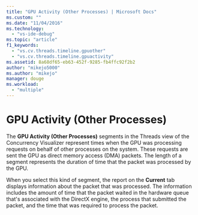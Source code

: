 ```yaml
---
title: "GPU Activity (Other Processes) | Microsoft Docs"
ms.custom: ""
ms.date: "11/04/2016"
ms.technology: 
  - "vs-ide-debug"
ms.topic: "article"
f1_keywords: 
  - "vs.cv.threads.timeline.gpuother"
  - "vs.cv.threads.timeline.gpuactivity"
ms.assetid: 8a68df65-eb63-452f-9285-fb4ffc92f2b2
author: "mikejo5000"
ms.author: "mikejo"
manager: douge
ms.workload: 
  - "multiple"
---
```

# GPU Activity (Other Processes)
The **GPU Activity (Other Processes)** segments in the Threads view  of the Concurrency Visualizer represent times when the GPU was processing requests on behalf of other processes on the system. These requests are sent the GPU as direct memory access (DMA) packets.  The length of a segment represents the duration of time that the packet was processed by the GPU.  
  
 When you select this kind of segment, the report on the **Current** tab displays information about the packet that was processed.  The information includes the amount of time that the packet waited in the hardware queue that's associated with the DirectX engine, the process that submitted the packet, and the time that was required to process the packet.